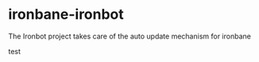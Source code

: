 ironbane-ironbot
================
The Ironbot project takes care of the auto update mechanism for ironbane


test